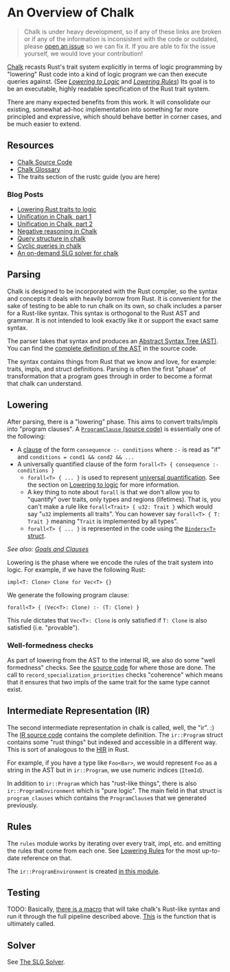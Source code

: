 # An Overview of Chalk

> Chalk is under heavy development, so if any of these links are broken or if
> any of the information is inconsistent with the code or outdated, please
> [open an issue][rustc-issues] so we can fix it. If you are able to fix the
> issue yourself, we would love your contribution!

[Chalk][chalk] recasts Rust's trait system explicitly in terms of logic
programming by "lowering" Rust code into a kind of logic program we can then
execute queries against. (See [*Lowering to Logic*][lowering-to-logic] and
[*Lowering Rules*][lowering-rules]) Its goal is to be an executable, highly
readable specification of the Rust trait system.

There are many expected benefits from this work. It will consolidate our
existing, somewhat ad-hoc implementation into something far more principled and
expressive, which should behave better in corner cases, and be much easier to
extend.

## Resources

* [Chalk Source Code](https://github.com/rust-lang-nursery/chalk)
* [Chalk Glossary](https://github.com/rust-lang-nursery/chalk/blob/master/GLOSSARY.md)
* The traits section of the rustc guide (you are here)

### Blog Posts

* [Lowering Rust traits to logic](http://smallcultfollowing.com/babysteps/blog/2017/01/26/lowering-rust-traits-to-logic/)
* [Unification in Chalk, part 1](http://smallcultfollowing.com/babysteps/blog/2017/03/25/unification-in-chalk-part-1/)
* [Unification in Chalk, part 2](http://smallcultfollowing.com/babysteps/blog/2017/04/23/unification-in-chalk-part-2/)
* [Negative reasoning in Chalk](http://aturon.github.io/blog/2017/04/24/negative-chalk/)
* [Query structure in chalk](http://smallcultfollowing.com/babysteps/blog/2017/05/25/query-structure-in-chalk/)
* [Cyclic queries in chalk](http://smallcultfollowing.com/babysteps/blog/2017/09/12/tabling-handling-cyclic-queries-in-chalk/)
* [An on-demand SLG solver for chalk](http://smallcultfollowing.com/babysteps/blog/2018/01/31/an-on-demand-slg-solver-for-chalk/)

## Parsing

Chalk is designed to be incorporated with the Rust compiler, so the syntax and
concepts it deals with heavily borrow from Rust. It is convenient for the sake
of testing to be able to run chalk on its own, so chalk includes a parser for a
Rust-like syntax. This syntax is orthogonal to the Rust AST and grammar. It is
not intended to look exactly like it or support the exact same syntax.

The parser takes that syntax and produces an [Abstract Syntax Tree (AST)][ast].
You can find the [complete definition of the AST][chalk-ast] in the source code.

The syntax contains things from Rust that we know and love, for example: traits,
impls, and struct definitions. Parsing is often the first "phase" of
transformation that a program goes through in order to become a format that
chalk can understand.

## Lowering

After parsing, there is a "lowering" phase. This aims to convert traits/impls
into "program clauses". A [`ProgramClause` (source code)][programclause] is
essentially one of the following:

* A [clause] of the form `consequence :- conditions` where `:-` is read as
  "if" and `conditions = cond1 && cond2 && ...`
* A universally quantified clause of the form
  `forall<T> { consequence :- conditions }`
  * `forall<T> { ... }` is used to represent [universal quantification]. See the
    section on [Lowering to logic][lowering-forall] for more information.
  * A key thing to note about `forall` is that we don't allow you to "quantify"
    over traits, only types and regions (lifetimes). That is, you can't make a
    rule like `forall<Trait> { u32: Trait }` which would say "`u32` implements
    all traits". You can however say `forall<T> { T: Trait }` meaning "`Trait`
    is implemented by all types".
  * `forall<T> { ... }` is represented in the code using the [`Binders<T>`
    struct][binders-struct].

*See also: [Goals and Clauses][goals-and-clauses]*

Lowering is the phase where we encode the rules of the trait system into logic.
For example, if we have the following Rust:

```rust,ignore
impl<T: Clone> Clone for Vec<T> {}
```

We generate the following program clause:

```rust,ignore
forall<T> { (Vec<T>: Clone) :- (T: Clone) }
```

This rule dictates that `Vec<T>: Clone` is only satisfied if `T: Clone` is also
satisfied (i.e. "provable").

### Well-formedness checks

As part of lowering from the AST to the internal IR, we also do some "well
formedness" checks. See the [source code][well-formedness-checks] for where
those are done. The call to `record_specialization_priorities` checks
"coherence" which means that it ensures that two impls of the same trait for the
same type cannot exist.

## Intermediate Representation (IR)

The second intermediate representation in chalk is called, well, the "ir". :)
The [IR source code][ir-code] contains the complete definition. The
`ir::Program` struct contains some "rust things" but indexed and accessible in
a different way. This is sort of analogous to the [HIR] in Rust.

For example, if you have a type like `Foo<Bar>`, we would represent `Foo` as a
string in the AST but in `ir::Program`, we use numeric indices (`ItemId`).

In addition to `ir::Program` which has "rust-like things", there is also
`ir::ProgramEnvironment` which is "pure logic". The main field in that struct is
`program_clauses` which contains the `ProgramClause`s that we generated
previously.

## Rules

The `rules` module works by iterating over every trait, impl, etc. and emitting
the rules that come from each one. See [Lowering Rules][lowering-rules] for the
most up-to-date reference on that.

The `ir::ProgramEnvironment` is created [in this module][rules-environment].

## Testing

TODO: Basically, [there is a macro](https://github.com/rust-lang-nursery/chalk/blob/94a1941a021842a5fcb35cd043145c8faae59f08/src/solve/test.rs#L112-L148)
that will take chalk's Rust-like syntax and run it through the full pipeline
described above.
[This](https://github.com/rust-lang-nursery/chalk/blob/94a1941a021842a5fcb35cd043145c8faae59f08/src/solve/test.rs#L83-L110)
is the function that is ultimately called.

## Solver

See [The SLG Solver][slg].

[rustc-issues]: https://github.com/rust-lang-nursery/rustc-guide/issues
[chalk]: https://github.com/rust-lang-nursery/chalk
[lowering-to-logic]: traits/lowering-to-logic.html
[lowering-rules]: traits/lowering-rules.html
[ast]: https://en.wikipedia.org/wiki/Abstract_syntax_tree
[chalk-ast]: https://github.com/rust-lang-nursery/chalk/blob/master/chalk-parse/src/ast.rs
[universal quantification]: https://en.wikipedia.org/wiki/Universal_quantification
[lowering-forall]: ./traits/lowering-to-logic.html#type-checking-generic-functions-beyond-horn-clauses
[programclause]: https://github.com/rust-lang-nursery/chalk/blob/94a1941a021842a5fcb35cd043145c8faae59f08/src/ir.rs#L721
[clause]: https://github.com/rust-lang-nursery/chalk/blob/master/GLOSSARY.md#clause
[goals-and-clauses]: ./traits/goals-and-clauses.html
[well-formedness-checks]: https://github.com/rust-lang-nursery/chalk/blob/94a1941a021842a5fcb35cd043145c8faae59f08/src/ir/lowering.rs#L230-L232
[ir-code]: https://github.com/rust-lang-nursery/chalk/blob/master/src/ir.rs
[HIR]: hir.html
[binders-struct]: https://github.com/rust-lang-nursery/chalk/blob/94a1941a021842a5fcb35cd043145c8faae59f08/src/ir.rs#L661
[rules-environment]: https://github.com/rust-lang-nursery/chalk/blob/94a1941a021842a5fcb35cd043145c8faae59f08/src/rules.rs#L9
[slg]: ./traits/slg.html

